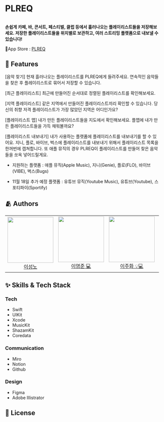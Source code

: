 # PLREQ

<img src="">

**손쉽게 카페, 바, 콘서트, 페스티벌, 클럽 등에서 흘러나오는 플레이리스트들을 저장해보세요. 저장한 플레이리스트들을 위치별로 보관하고, 여러 스트리밍 플랫폼으로 내보낼 수 있습니다!**

🔗App Store : <a href="">PLREQ</a>

## :pushpin: Features

[음악 찾기]
현재 흘러나오는 플레이리스트를 PLREQ에게 들려주세요. 연속적인 음악들을 찾은 후 플레이리스트로 묶어서 저장할 수 있습니다.

[최근 플레이리스트]
최근에 만들어진 순서대로 정렬된 플레이리스트를 확인해보세요.

[지역 플레이리스트]
같은 지역에서 만들어진 플레이리스트끼리 확인할 수 있습니다. 당신의 취향 저격 플레이리스트가 가장 많았던 지역은 어디인가요?

[플레이리스트 맵]
내가 만든 플레이리스트들을 지도에서 확인해보세요. 플맵에 내가 만든 플레이리스트들을 가득 채워볼까요?

[플레이리스트 내보내기]
내가 사용하는 플랫폼에 플레이리스트를 내보내기를 할 수 있어요. 지니, 플로, 바이브, 벅스에 플레이리스트를 내보내기 위해서 플레이리스트 목록을 한꺼번에 캡쳐합니다. 또 애플 뮤직의 경우 PLREQ이 플레이리스트를 만들어 찾은 음악들을 쏘옥 넣어드릴게요.

- 지원하는 플랫폼 : 
애플 뮤직(Apple Music), 지니(Genie), 플로(FLO), 바이브(VIBE), 벅스(Bugs)

- 11월 18일 추가 예정 플랫폼 :
유튜브 뮤직(Youtube Music), 유튜브(Youtube), 스포티파이(Sportify)

## :people_hugging: Authors

<table>
  <tr height="150px">
  <td align="center">
    <a href="https://github.com/LeeSungNo-ian"><img height="150px" width="150px" src="https://user-images.githubusercontent.com/63584245/199785205-341b003f-d47d-45d8-aa62-ef60f9fc5587.png"/></a>
    <br />
    <a href="[https://github.com/Juhwa-Lee1023](https://github.com/LeeSungNo-ian)">이성노 </a>
  </td>
  <td align="center">
    <a href="https://github.com/2youngjun"><img height="150px" width="150px" src="https://user-images.githubusercontent.com/63584245/199785211-7c60ae9d-6330-44ba-9627-f88a69a0a620.jpg"/></a>
    <br />
    <a href="https://github.com/2youngjun">이영준 💻</a>
  </td>
  <td align="center">
    <a href="https://github.com/Juhwa-Lee1023"><img height="150px" width="150px" src="https://user-images.githubusercontent.com/63584245/199785213-ae66962d-22b8-4475-9c9f-d8824c025d85.jpg"/></a>
    <br />
    <a href="https://github.com/Juhwa-Lee1023">이주화 💡💻</a>
  </td>
  <td align="center">
    <a href="https://github.com/yeniful"><img height="150px" width="150px" src="https://user-images.githubusercontent.com/63584245/199785199-34e97d76-124e-4cd3-82d0-4234b9479e8b.jpg"/></a>
    <br />
    <a href="https://github.com/yeniful">황예은 💻</a>
  </td>
  </tr>
</table>


## :sparkles: Skills & Tech Stack


  ### Tech
  - Swift
  - UIKit
  - Xcode
  - MusicKit
  - ShazamKit
  - Coredata
  
  ### Communication
  - Miro
  - Notion
  - Github
  ### Design
  - Figma
  - Adobe Illistrator
  

## :lock_with_ink_pen: License

